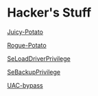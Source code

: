 # Hacker's Stuff

 <a href="https://k4sth4.github.io/Juicy-Potato/">Juicy-Potato</a> 

[Rogue-Potato](https://k4sth4.github.io/Rogue-Potato/)

[SeLoadDriverPrivilege](https://k4sth4.github.io/SeLoadDriverPrivilege/)

[SeBackupPrivilege](https://k4sth4.github.io/SeBackupPrivilege/)

[UAC-bypass](https://k4sth4.github.io/UAC-bypass/)

